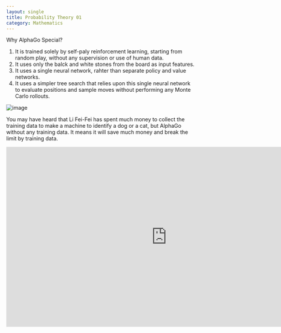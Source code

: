 ```yaml
---
layout: single
title: Probability Theory 01
category: Mathematics
---
```


<script type="text/javascript" async
  src="https://cdn.mathjax.org/mathjax/latest/MathJax.js?config=TeX-MML-AM_CHTML">
</script>



Why AlphaGo Special?

1. It is trained solely by self-paly reinforcement learning, starting from random play, without any supervision or use of human data.
2. It uses only the balck and white stones from the board as input features.
3. It uses a single neural network, rahter than separate policy and value networks.
4. It uses a simpler tree search that relies upon this single neural network to evaluate positions and sample moves without performing any Monte Carlo rollouts.

![image](http://www.bestchinanews.com/1ydzximg/0F2uTB2sTT)

You may have heard that Li Fei-Fei has spent much money to collect the training data to make a machine to identify a dog or a cat, but AlphaGo without any training data. It means it will save much money and break the limit by training data.



<div style="max-width:640px; margin:0 auto 10px;" >
<div
style="position: relative;
width:100%;
padding-bottom:56.25%;
height:0;">

<iframe width="854" height="480" src="https://www.youtube.com/embed/tXlM99xPQC8" frameborder="0" gesture="media" allowfullscreen></iframe>

</div>
</div>
